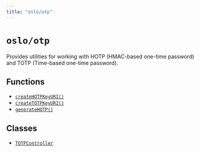 ```yaml
---
title: "oslo/otp"
---
```


# `oslo/otp`

Provides utilities for working with HOTP (HMAC-based one-time password) and TOTP (Time-based one-time password).

## Functions

- [`createHOTPKeyURI()`](/reference/otp/createHOTPKeyURI)
- [`createTOTPKeyURI()`](/reference/otp/createTOTPKeyURI)
- [`generateHOTP()`](/reference/otp/generateHOTP)

## Classes

- [`TOTPController`](/reference/otp/TOTPController)

